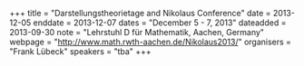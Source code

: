 +++
title = "Darstellungstheorietage and Nikolaus Conference"
date = 2013-12-05
enddate = 2013-12-07
dates = "December 5 - 7, 2013"
dateadded = 2013-09-30
note = "Lehrstuhl D für Mathematik, Aachen, Germany"
webpage = "http://www.math.rwth-aachen.de/Nikolaus2013/"
organisers = "Frank Lübeck"
speakers = "tba"
+++
